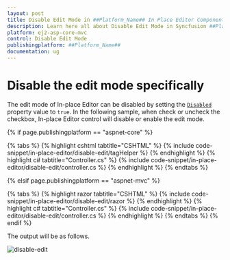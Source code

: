 ```yaml
---
layout: post
title: Disable Edit Mode in ##Platform_Name## In Place Editor Component
description: Learn here all about Disable Edit Mode in Syncfusion ##Platform_Name## In Place Editor component of Syncfusion Essential JS 2 and more.
platform: ej2-asp-core-mvc
control: Disable Edit Mode
publishingplatform: ##Platform_Name##
documentation: ug
---
```



# Disable the edit mode specifically

The edit mode of In-place Editor can be disabled by setting the [`Disabled`](https://help.syncfusion.com/cr/aspnetcore-js2/Syncfusion.EJ2.InPlaceEditor.InPlaceEditor.html#Syncfusion_EJ2_InPlaceEditor_InPlaceEditor_Disabled) property value to `true`. In the following sample, when check or uncheck the checkbox, In-place Editor control will disable or enable the edit mode.

{% if page.publishingplatform == "aspnet-core" %}

{% tabs %}
{% highlight cshtml tabtitle="CSHTML" %}
{% include code-snippet/in-place-editor/disable-edit/tagHelper %}
{% endhighlight %}
{% highlight c# tabtitle="Controller.cs" %}
{% include code-snippet/in-place-editor/disable-edit/controller.cs %}
{% endhighlight %}
{% endtabs %}

{% elsif page.publishingplatform == "aspnet-mvc" %}

{% tabs %}
{% highlight razor tabtitle="CSHTML" %}
{% include code-snippet/in-place-editor/disable-edit/razor %}
{% endhighlight %}
{% highlight c# tabtitle="Controller.cs" %}
{% include code-snippet/in-place-editor/disable-edit/controller.cs %}
{% endhighlight %}
{% endtabs %}
{% endif %}



The output will be as follows.

![disable-edit](../../in-place-editor/images/disable-edit.PNG)